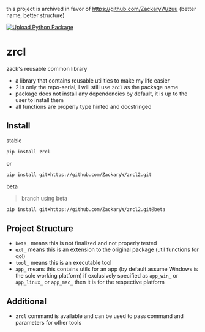 this project is archived in favor of https://github.com/ZackaryW/zuu (better name, better structure)

[![Upload Python Package](https://github.com/ZackaryW/zrcl2/actions/workflows/python-publish.yml/badge.svg)](https://github.com/ZackaryW/zrcl2/actions/workflows/python-publish.yml)

# zrcl
zack's reusable common library

* a library that contains reusable utilities to make my life easier
* 2 is only the repo-serial, I will still use `zrcl` as the package name
* package does not install any dependencies by default, it is up to the user to install them
* all functions are properly type hinted and docstringed

## Install
stable
```bash
pip install zrcl
```

or
```bash
pip install git+https://github.com/ZackaryW/zrcl2.git
```

beta
> branch using beta
```bash
pip install git+https://github.com/ZackaryW/zrcl2.git@beta
```

## Project Structure
* `beta_` means this is not finalized and not properly tested
* `ext_` means this is an extension to the original package (util functions for qol)
* `tool_` means this is an executable tool
* `app_` means this contains utils for an app (by default assume Windows is the sole working platform)
if exclusively specified as `app_win_` or `app_linux_` or `app_mac_` then it is for the respective platform

## Additional
* `zrcl` command is available and can be used to pass command and parameters for other tools

